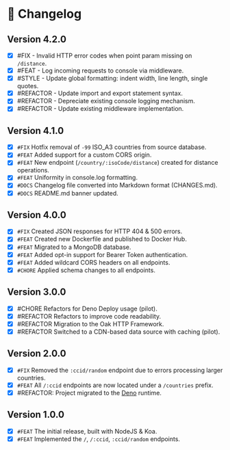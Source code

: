 # 🌱 Changelog

## Version 4.2.0

- [x] #FIX - Invalid HTTP error codes when point param missing on `/distance`.
- [x] #FEAT - Log incoming requests to console via middleware.
- [x] #STYLE - Update global formatting: indent width, line length, single quotes.
- [x] #REFACTOR - Update import and export statement syntax.
- [x] #REFACTOR - Depreciate existing console logging mechanism.
- [x] #REFACTOR - Update existing middleware implementation.

## Version 4.1.0 
- [x] `#FIX` Hotfix removal of `-99` ISO_A3 countries from source database.
- [x] `#FEAT` Added support for a custom CORS origin.
- [x] `#FEAT` New endpoint (`/country/:isoCode/distance`) created for distance operations.
- [x] `#FEAT` Uniformity in console.log formatting.
- [x] `#DOCS` Changelog file converted into Markdown format (CHANGES.md).
- [x] `#DOCS` README.md banner updated.

## Version 4.0.0
- [x] `#FIX` Created JSON responses for HTTP 404 & 500 errors.
- [x] `#FEAT` Created new Dockerfile and published to Docker Hub.
- [x] `#FEAT` Migrated to a MongoDB database.
- [x] `#FEAT` Added opt-in support for Bearer Token authentication.
- [x] `#FEAT` Added wildcard CORS headers on all endpoints.
- [x] `#CHORE` Applied schema changes to all endpoints.

## Version 3.0.0
- [x] #CHORE Refactors for Deno Deploy usage (pilot).
- [x] #REFACTOR Refactors to improve code readability.
- [x] #REFACTOR Migration to the Oak HTTP Framework.
- [x] #REFACTOR Switched to a CDN-based data source with caching (pilot).

## Version 2.0.0
- [x] `#FIX` Removed the `:ccid/random` endpoint due to errors processing larger countries.
- [x] `#FEAT` All `/:ccid` endpoints are now located under a `/countries` prefix.
- [x] #REFACTOR: Project migrated to the [Deno](https://deno.com/runtime) runtime.

## Version 1.0.0
- [x] `#FEAT` The initial release, built with NodeJS & Koa.
- [x] `#FEAT` Implemented the `/`, `/:ccid`, `:ccid/random` endpoints.